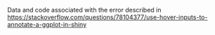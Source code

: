 Data and code associated with the error described in https://stackoverflow.com/questions/78104377/use-hover-inputs-to-annotate-a-ggplot-in-shiny
